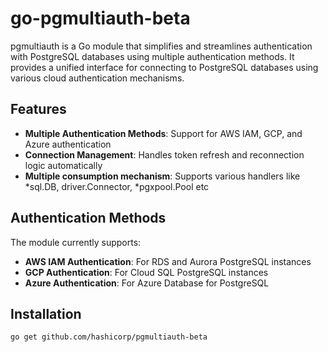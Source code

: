 # go-pgmultiauth-beta

pgmultiauth is a Go module that simplifies and streamlines authentication with PostgreSQL databases using multiple authentication methods. It provides a unified interface for connecting to PostgreSQL databases using various cloud authentication mechanisms.

## Features

- **Multiple Authentication Methods**: Support for AWS IAM, GCP, and Azure authentication
- **Connection Management**: Handles token refresh and reconnection logic automatically
- **Multiple consumption mechanism**: Supports various handlers like *sql.DB, driver.Connector, *pgxpool.Pool etc

## Authentication Methods

The module currently supports:

- **AWS IAM Authentication**: For RDS and Aurora PostgreSQL instances
- **GCP Authentication**: For Cloud SQL PostgreSQL instances
- **Azure Authentication**: For Azure Database for PostgreSQL

## Installation

```bash
go get github.com/hashicorp/pgmultiauth-beta